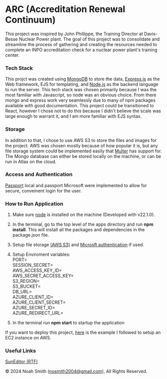 <h1>ARC (Accreditation Renewal Continuum)</h1>

This project was inspired by John Phillippe, the Training Director at Davis-Besse Nuclear Power plant. The goal of this project was to consolidate and streamline the process of gathering and creating the resources needed to complete an INPO accreditation check for a nuclear power plant's training center. 

<h3>Tech Stack</h3>
This projct was created using <a href="https://www.mongodb.com/">MongoDB</a> to store the data, <a href="https://expressjs.com/en/5x/api.html">Express.js</a> as the Web framework, EJS for templating, and <a href="https://nodejs.org/docs/latest/api/">Node.js</a> as the backend language to run the server. This tech stack was chosen primarily because I was the most familiar with Javascript, so node was an obvious choice. From there mongo and express work very seamlessly due to many of npm packages available with good documentation. This project could be transitioned to React, however I chose not to do this because I didn't believe the scale was large enough to warrant it, and I am more familiar with EJS syntax. 

<h3>Storage</h3>
In addition to that, I chose to use AWS S3 to store the files and images for the project. AWS was chosen mostly because of how popular it is, but any file storage system could be implemented easily that <a href="https://www.npmjs.com/package/multer">Multer</a> has support for. The Mongo database can either be stored locally on the machine, or can be run in Atlas on the cloud.

<h3>Access and Authentication</h3>
<a href="https://www.passportjs.org/packages/">Passport</a> local and passport Microsoft were implemented to allow for secure, conveinent login for the user.

<h3>How to Run Application</h3>

1. Make sure <a href="https://nodejs.org/en/download/package-manager">node</a> is installed on the machine (Developed with v22.1.0).

2. In the terminal, go to the top level of the apps directory and run <b>npm install</b>. This will install all the packages and dependencies in the package.json file.

3. Setup file storage <a href="https://docs.aws.amazon.com/AmazonS3/latest/userguide/creating-bucket.html">(AWS S3)</a> and <a href="https://www.passportjs.org/packages/passport-microsoft/">Microsft authentication</a> if used.

4. Setup Enviroment variables:<br>
PORT=<br>
SESSION_SECRET=<br>
AWS_ACCESS_KEY_ID=<br>
AWS_SECRET_ACCESS_KEY=<br>
S3_REGION=<br>
S3_BUCKET=<br>
DB_URL=<br>
AZURE_CLIENT_ID=<br>
AZURE_CLIENT_SECRET=<br>
AZURE_SECRET_ID=<br>
AZURE_REDIRECT_URL=<br>

5. In the terminal run <b>npm start</b> to startup the application

If you want to deploy this project, <a href="https://www.sammeechward.com/deploying-full-stack-js-to-aws-ec2">here</a> is the example I followed to setup an EC2 instance on AWS.


<h3>Useful Links</h3>
<a href="https://github.com/JiHong88/suneditor/tree/master">SunEditor (RTF)</a>

© 2024 Noah Smith (nosmith2004@gmail.com), All Rights Reserved.



